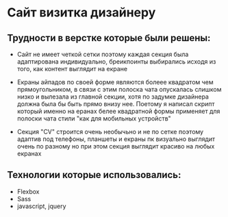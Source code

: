 # Сайт визитка дизайнеру

## Трудности в верстке которые были решены:
* Сайт не имеет четкой сетки поэтому каждая секция была адаптирована индивидуально, бреикпоинты выбирались исходя из того, как контент выглядит на екране 

* Екраны айпадов по своей форме являются болеее квадратом чем прямоугольником, в связи с этим полоска чата опускалась слишком низко и вылезала из главной секции, хотя по задумке дизайнера должна была бы быть прямо внизу нее. Поетому я написал скрипт который именно на еранах белее квадратной формы применяет для полоски чата стили "как для мобильных устройств"

* Секция "CV" строится очень необычьно и не по сетке поэтому адаптив под телефоны, планшеты и екраны пк визуально выглядит очень по разному но при этом секция выглядит красиво на любых екранах

## Технологии которые использовались:
* Flexbox
* Sass
* javascript, jquery
